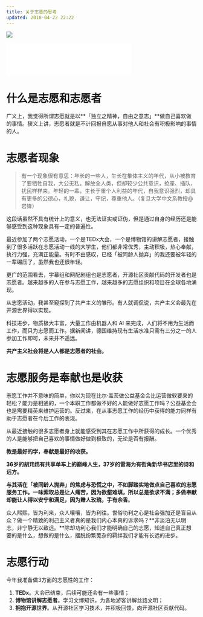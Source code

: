 ```yaml
---
title: 关于志愿的思考
updated: 2018-04-22 22:22
---
```


![](/blog/assets/img/2018/042201.jpg)

<iframe frameborder="no" border="0" marginwidth="0" marginheight="0" width="330" height="86" src="//music.163.com/outchain/player?type=2&id=456869610&auto=1&height=66"></iframe>

# 什么是**志愿**和**志愿者**

广义上，我觉得所谓志愿就是以**「独立之精神，自由之意志」**做自己喜欢做的事情。狭义上讲，志愿者就是不计回报自愿从事对他人和社会有积极影响的事情的人。

<div class="divider"></div>

# 志愿者现象

> 有一个现象很有意思：年长的一些人，生长在集体主义的年代，从小被教育了要牺牲自我，大公无私，解放全人类，但却较少公共意识，抢座、插队、扰民样样来。年轻的一辈，生长于重个人利益的年代，自我意识强烈，却具有更多的公德心，礼貌，谦让，守纪，尊重他人。（复旦大学中文系教授@岩锋）

这段话虽然不具有统计上的意义，也无法证实或证伪，但是通过自身的经历还是能够感受到这种现象具有一定的普遍性。

最近参加了两个志愿活动，一个是TEDx大会，一个是博物馆的讲解志愿者，接触到了很多活跃在志愿活动一线的大学生，他们都非常优秀，主动积极，热心奉献，执行力强，充满正能量。有时不由感叹，已经「被同龄人抛弃」的我还要被年轻的一辈碾压了，虽然我也还很年轻。

更广的范围看去，字幕组和网配剧组也是志愿者，开源社区贡献代码的开发者也是志愿者。越来越多的人在参与志愿工作，越来越多的志愿组织和项目在全球各地涌现。

从志愿活动，我甚至窥探到了共产主义的雏形。有人就调侃说，共产主义会最先在开源世界得以实现。

科技进步，物质极大丰富，大量工作由机器人和 AI 来完成，人们将不用为生活而工作，而只为志愿而工作。据新闻讲，德国维持现有生活水准只需有三分之一的人参加工作即可，未来并不遥远。

**共产主义社会将是人人都是志愿者的社会。**

<div class="divider"></div>

# 志愿服务是奉献也是收获

志愿工作并不意味的简单，你以为现在比尔·盖茨做公益基金会比运营微软要来的轻松？能力是相通的，一个本职工作都做不好的人能做好志愿工作吗？公益基金会也是需要精英来维护运营的。反过来，在从事志愿工作的经历中获得的能力同样有助于志愿者在今后工作的表现。

从最近接触的很多志愿者身上就能感受到其在志愿工作中所获得的成长。一个优秀的人是能够把自己喜欢的事情做好做到极致的，无论是否有报酬。

**教是最好的学，奉献是最好的收获。**

**36岁的胡玮炜有共享单车上的巅峰人生，37岁的雷海为有街角新华书店里的诗和远方。**

**与其活在「被同龄人抛弃」的焦虑与恐慌之中，不如脚踏实地做点自己喜欢的志愿服务工作。**一味索取总是让人痛苦，因为欲壑难填，所以总是欲求不满；多做奉献却能让人得以安宁和满足，因为**赠人玫瑰，手有余香**。

众人熙熙，皆为利来，众人嚷嚷，皆为利往。世俗功利之心是社会强加还是盲目从众？做一个精致的利己主义者真的是我们内心本真的诉求吗？**非淡泊无以明志，非宁静无以致远。**除却功利心我们才能明确自己的志愿，知道自己真正想要的是什么，想做的是什么，摆脱纷繁芜杂的羁绊我们才能有长远的进步。

<div class="divider"></div>

# 志愿行动

今年我准备做3方面的志愿性的工作：

1. **TEDx**。大会已结束，后续可能还会有一些事情；
2. **博物馆讲解志愿者**。学习文博知识，为各地游客讲解丝路文明；
3. **拥抱开源世界**。从开源社区学习技术，并积极回馈，向开源社区贡献代码。